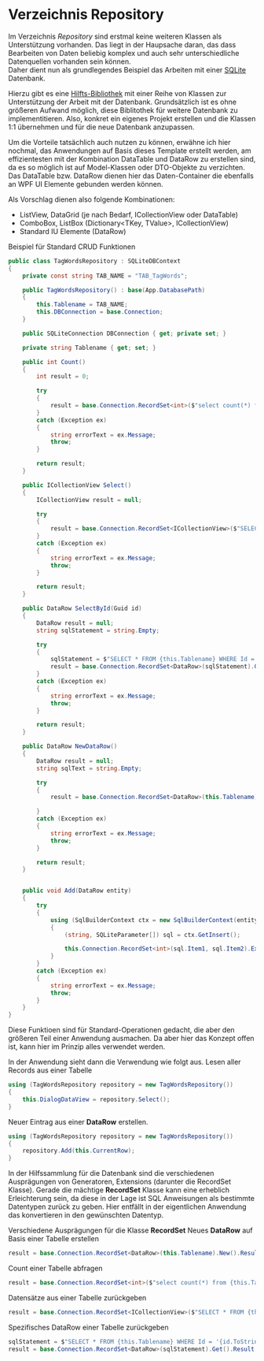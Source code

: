 ﻿# Verzeichnis Repository

Im Verzeichnis *Repository* sind erstmal keine weiteren Klassen als Unterstützung vorhanden. Das liegt in der Haupsache daran, das dass Bearbeiten von Daten beliebig komplex und auch sehr unterschiedliche Datenquellen vorhanden sein können.</br>
Daher dient nun als grundlegendes Beispiel das Arbeiten mit einer [SQLite](https://sqlite.org/) Datenbank.

Hierzu gibt es eine [Hilfts-Bibliothek](https://github.com/GerhardAhrens/ModernUILibrary/tree/master/ModernSQLite) mit einer Reihe von Klassen zur Unterstützung der Arbeit mit der Datenbank. Grundsätzlich ist es ohne größeren Aufwand möglich, diese Biblitothek für weitere Datenbank zu implementitieren.
Also, konkret ein eigenes Projekt erstellen und die Klassen 1:1 übernehmen und für die neue Datenbank anzupassen.

Um die Vorteile tatsächlich auch nutzen zu können, erwähne ich hier nochmal, das Anwendungen auf Basis dieses Template erstellt werden, am effizientesten mit der Kombination DataTable und DataRow zu erstellen sind, da es so möglich ist auf Model-Klassen oder DTO-Objekte zu verzichten. Das DataTable bzw. DataRow dienen hier das Daten-Container die ebenfalls an WPF UI Elemente gebunden werden können.

Als Vorschlag dienen also folgende Kombinationen:
- ListView, DataGrid (je nach Bedarf, ICollectionView oder DataTable)
- ComboBox, ListBox (Dictionary<TKey, TValue>, ICollectionView)
- Standard IU Elemente (DataRow)

Beispiel für Standard CRUD Funktionen
```csharp
public class TagWordsRepository : SQLiteDBContext
{
    private const string TAB_NAME = "TAB_TagWords";

    public TagWordsRepository() : base(App.DatabasePath)
    {
        this.Tablename = TAB_NAME;
        this.DBConnection = base.Connection;
    }

    public SQLiteConnection DBConnection { get; private set; }

    private string Tablename { get; set; }

    public int Count()
    {
        int result = 0;

        try
        {
            result = base.Connection.RecordSet<int>($"select count(*) from {this.Tablename}").Get().Result;
        }
        catch (Exception ex)
        {
            string errorText = ex.Message;
            throw;
        }

        return result;
    }

    public ICollectionView Select()
    {
        ICollectionView result = null;

        try
        {
            result = base.Connection.RecordSet<ICollectionView>($"SELECT * FROM {this.Tablename}").Get().Result;
        }
        catch (Exception ex)
        {
            string errorText = ex.Message;
            throw;
        }

        return result;
    }

    public DataRow SelectById(Guid id)
    {
        DataRow result = null;
        string sqlStatement = string.Empty;

        try
        {
            sqlStatement = $"SELECT * FROM {this.Tablename} WHERE Id = '{id.ToString()}'";
            result = base.Connection.RecordSet<DataRow>(sqlStatement).Get().Result;
        }
        catch (Exception ex)
        {
            string errorText = ex.Message;
            throw;
        }

        return result;
    }

    public DataRow NewDataRow()
    {
        DataRow result = null;
        string sqlText = string.Empty;

        try
        {
            result = base.Connection.RecordSet<DataRow>(this.Tablename).New().Result;

        }
        catch (Exception ex)
        {
            string errorText = ex.Message;
            throw;
        }

        return result;
    }


    public void Add(DataRow entity)
    {
        try
        {
            using (SqlBuilderContext ctx = new SqlBuilderContext(entity))
            {
                (string, SQLiteParameter[]) sql = ctx.GetInsert();

                this.Connection.RecordSet<int>(sql.Item1, sql.Item2).Execute();
            }
        }
        catch (Exception ex)
        {
            string errorText = ex.Message;
            throw;
        }
    }
}
```

Diese Funktioen sind für Standard-Operationen gedacht, die aber den größeren Teil einer Anwendung ausmachen. Da aber hier das Konzept offen ist, kann hier im Prinzip alles verwendet werden.

In der Anwendung sieht dann die Verwendung wie folgt aus. Lesen aller Records aus einer Tabelle
```csharp
using (TagWordsRepository repository = new TagWordsRepository())
{
    this.DialogDataView = repository.Select();
}
```

Neuer Eintrag aus einer **DataRow** erstellen.
```csharp
using (TagWordsRepository repository = new TagWordsRepository())
{
    repository.Add(this.CurrentRow);
}
```

In der Hilfssammlung für die Datenbank sind die verschiedenen Ausprägungen von Generatoren, Extensions (darunter die RecordSet Klasse).
Gerade die mächtige **RecordSet** Klasse kann eine erheblich Erleichterung sein, da diese in der Lage ist SQL Anweisungen als bestimmte Datentypen zurück zu geben. Hier entfällt in der eigentlichen Anwendung das konvertieren in den gewünschten Datentyp.

Verschiedene Ausprägungen für die Klasse **RecordSet**
Neues **DataRow** auf Basis einer Tabelle erstellen
```csharp
result = base.Connection.RecordSet<DataRow>(this.Tablename).New().Result;
```

Count einer Tabelle abfragen
```csharp
result = base.Connection.RecordSet<int>($"select count(*) from {this.Tablename}").Get().Result;
```

Datensätze aus einer Tabelle zurückgeben
```csharp
result = base.Connection.RecordSet<ICollectionView>($"SELECT * FROM {this.Tablename}").Get().Result;
```

Spezifisches DataRow einer Tabelle zurückgeben
```csharp
sqlStatement = $"SELECT * FROM {this.Tablename} WHERE Id = '{id.ToString()}'";
result = base.Connection.RecordSet<DataRow>(sqlStatement).Get().Result;
```
